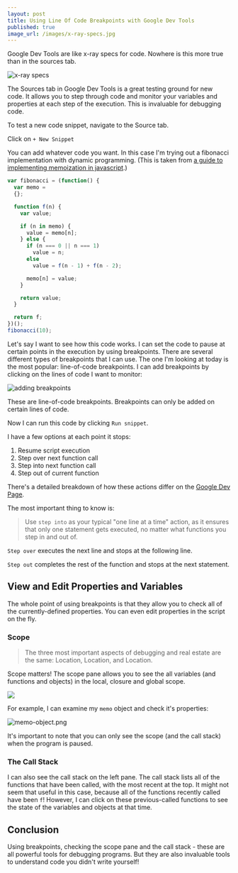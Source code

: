 ```yaml
---
layout: post
title: Using Line Of Code Breakpoints with Google Dev Tools
published: true
image_url: /images/x-ray-specs.jpg
---
```


Google Dev Tools are like x-ray specs for code. Nowhere is this more true than in the sources tab.

![x-ray specs]({{site.baseurl}}/images/x-ray-specs.jpg)

The Sources tab in Google Dev Tools is a great testing ground for new code. It allows you to step through code and monitor your variables and properties at each step of the execution. This is invaluable for debugging code.

To test a new code snippet, navigate to the Source tab.

Click on `+ New Snippet`

You can add whatever code you want. In this case I'm trying out a fibonacci implementation with dynamic programming. (This is taken from [a guide to implementing memoization in javascript](https://www.sitepoint.com/implementing-memoization-in-javascript/).)

```javascript
var fibonacci = (function() {
  var memo = 
  {};

  function f(n) {
    var value;

    if (n in memo) {
      value = memo[n];
    } else {
      if (n === 0 || n === 1)
        value = n;
      else
        value = f(n - 1) + f(n - 2);

      memo[n] = value;
    }

    return value;
  }

  return f;
})();
fibonacci(10);
```
Let's say I want to see how this code works. I can set the code to pause at certain points in the execution by using breakpoints. There are several different types of breakpoints that I can use. The one I'm looking at today is the most popular: line-of-code breakpoints. I can add breakpoints by clicking on the lines of code I want to monitor:

![adding breakpoints]({{site.baseurl}}/images/adding-breakpoints.png)

These are line-of-code breakpoints. Breakpoints can only be added on certain lines of code.

Now I can run this code by clicking `Run snippet`.

I have a few options at each point it stops:

1. Resume script execution
2. Step over next function call
3. Step into next function call
4. Step out of current function

There's a detailed breakdown of how these actions differ on the [Google Dev Page](https://developers.google.com/web/tools/chrome-devtools/javascript/step-code#stepping_in_action).

The most important thing to know is: 

> Use `step into` as your typical "one line at a time" action, as it ensures that only one statement gets executed, no matter what functions you step in and out of.

`Step over` executes the next line and stops at the following line.

`Step out` completes the rest of the function and stops at the next statement.

## View and Edit Properties and Variables

The whole point of using breakpoints is that they allow you to check all of the currently-defined properties. You can even edit properties in the script on the fly.

### Scope

> The three most important aspects of debugging and real estate are the same: Location, Location, and Location.

Scope matters! The scope pane allows you to see the all variables (and functions and objects) in the local, closure and global scope.

![]({{site.baseurl}}/images/scope-pane.png)

For example, I can examine my `memo` object and check it's properties:

![memo-object.png]({{site.baseurl}}/images/memo-object.png)

It's important to note that you can only see the scope (and the call stack) when the program is paused.

### The Call Stack

I can also see the call stack on the left pane. The call stack lists all of the functions that have been called, with the most recent at the top. It might not seem that useful in this case, because all of the functions recently called have been `f`! However, I can click on these previous-called functions to see the state of the variables and objects at that time.

## Conclusion

Using breakpoints, checking the scope pane and the call stack - these are all powerful tools for debugging programs. But they are also invaluable tools to understand code you didn't write yourself!
